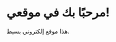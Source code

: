 <!DOCTYPE html>
<html>
<head>
    <title>موقعي البسيط</title>
</head>
<body>
    <h1>مرحبًا بك في موقعي!</h1>
    <p>هذا موقع إلكتروني بسيط.</p>
</body>
</html>